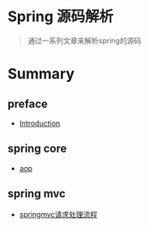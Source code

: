 # Spring 源码解析

> 通过一系列文章来解析spring的源码

# Summary

## preface

* [Introduction](README.md)

## spring core

* [aop](spring-core/aop.md)

## spring mvc

* [springmvc请求处理流程](spring-mvc/springmvcqing-qiu-chu-li-liu-cheng.md)




